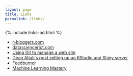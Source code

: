 ```yaml
---
layout: page
title: Links 
permalink: /links/
---
```


{% include links-ad.html %}

+ [r-bloggers.com](http://www.r-bloggers.com)
+ [datascienceriot.com](http://www.datascienceriot.com)
+ [Using Git to manage a web site](http://toroid.org/git-website-howto)
+ [Dean Attali's post setting up an RStudio and Shiny 
server](http://deanattali.com/2015/05/09/setup-rstudio-shiny-server-digital-ocean/) 
+ [Feedburner](http://feedburner.google.com)
+ [Machine Learning Mastery](http://machinelearningmastery.com/blog/)
